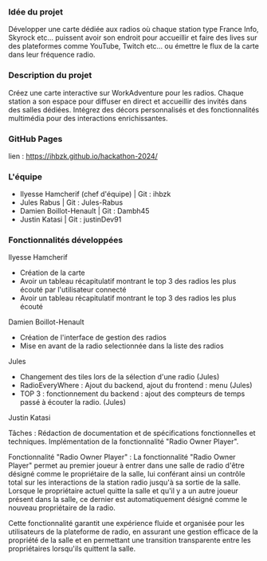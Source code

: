 ### **Idée du projet**
Développer une carte dédiée aux radios où chaque station type France Info, 
Skyrock etc… puissent avoir son endroit pour accueillir et faire des lives 
sur des plateformes comme YouTube, Twitch etc… ou émettre le flux de la 
carte dans leur fréquence radio.

### **Description du projet**

Créez une carte interactive sur WorkAdventure pour les radios. 
Chaque station a son espace pour diffuser en direct et accueillir 
des invités dans des salles dédiées. Intégrez des décors personnalisés 
et des fonctionnalités multimédia pour des interactions enrichissantes.

### GitHub Pages

lien : https://ihbzk.github.io/hackathon-2024/

### L'équipe ###

- Ilyesse Hamcherif (chef d'équipe) | Git : ihbzk
- Jules Rabus | Git : Jules-Rabus
- Damien Boillot-Henault | Git : Dambh45
- Justin Katasi | Git : justinDev91

### **Fonctionnalités développées**

Ilyesse Hamcherif

- Création de la carte
- Avoir un tableau récapitulatif montrant le top 3 des radios les plus écouté par l'utilisateur connecté
- Avoir un tableau récapitulatif montrant le top 3 des radios les plus écouté


Damien Boillot-Henault

- Création de l'interface de gestion des radios
- Mise en avant de la radio selectionnée dans la liste des radios

Jules

- Changement des tiles lors de la sélection d'une radio (Jules)
- RadioEveryWhere : Ajout du backend, ajout du frontend : menu (Jules)
- TOP 3 : fonctionnement du backend : ajout des compteurs de temps passé à écouter la radio. (Jules)

Justin Katasi

Tâches :
Rédaction de documentation et de spécifications fonctionnelles et techniques.
Implémentation de la fonctionnalité "Radio Owner Player".

Fonctionnalité "Radio Owner Player" :
La fonctionnalité "Radio Owner Player" permet au premier joueur à entrer dans une salle de radio d'être désigné comme le propriétaire de la salle, lui conférant ainsi un contrôle total sur les interactions de la station radio jusqu'à sa sortie de la salle. Lorsque le propriétaire actuel quitte la salle et qu'il y a un autre joueur présent dans la salle, ce dernier est automatiquement désigné comme le nouveau propriétaire de la radio.

Cette fonctionnalité garantit une expérience fluide et organisée pour les utilisateurs de la plateforme de radio, en assurant une gestion efficace de la propriété de la salle et en permettant une transition transparente entre les propriétaires lorsqu'ils quittent la salle.

